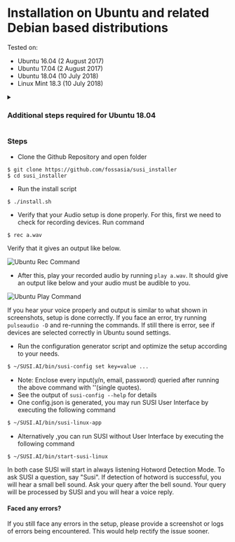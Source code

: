 # Installation on Ubuntu and related Debian based distributions

Tested on:
- Ubuntu 16.04 (2 August 2017)
- Ubuntu 17.04 (2 August 2017)
- Ubuntu 18.04 (10 July 2018)
- Linux Mint 18.3 (10 July 2018)

<details>
 <summary>
   
   ### Additional steps required for Ubuntu 18.04
 </summary>
  
- Java is not installed by default and there are some compatibility issues with the latest version of Java (Java 10 as of writing) installed by `default-jdk` therefore, you need to manually install an older version of Java (tested with OpenJDK Java 8).
 
  - You may install OpenJDK's Java 8 by running:
  - `$ sudo apt install openjdk-8-jre openjdk-8-jdk`   
- There are some issues with `ca-certificates`on Ubuntu 18.03 (as of writing) and you will encounter some errors while building `susi_server` if not rectified
  - You will need to run the following commands:
  ```
  sudo echo '\xfe\xed\xfe\xed\x00\x00\x00\x02\x00\x00\x00\x00\xe2\x68\x6e\x45\xfb\x43\xdf\xa4\xd9\x92\xdd\x41\xce\xb6\xb2\x1c\x63\x30\xd7\x92' > /etc/ssl/certs/java/cacerts
  sudo /var/lib/dpkg/info/ca-certificates-java.postinst configure
  ```
</details>

### Steps

- Clone the Github Repository and open folder
```
$ git clone https://github.com/fossasia/susi_installer
$ cd susi_installer
```
- Run the install script
````bash
$ ./install.sh
````
- Verify that your Audio setup is done properly. For this, first we need to check for recording devices. Run command 
```
$ rec a.wav
```
Verify that it gives an output like below.

![Ubuntu Rec Command](images/ubuntu-rec.png)

- After this, play your recorded audio by running ```play a.wav```. It should give an output like below
and your audio must be audible to you.

![Ubuntu Play Command](images/ubuntu-play.png)

If you hear your voice properly and output is similar to what shown in screenshots, setup is 
done correctly. If you face an error, try running ```pulseaudio -D``` and re-running the commands.
If still there is error, see if devices are selected correctly in Ubuntu sound settings.

- Run the configuration generator script and optimize the setup according to your needs.
```bash
$ ~/SUSI.AI/bin/susi-config set key=value ...
```
- Note: Enclose every input(y/n, email, password) queried after running the above command with ''(single quotes).
- See the output of ```susi-config --help``` for details
- One config.json is generated, you may run SUSI User Interface by executing the following command
```bash
$ ~/SUSI.AI/bin/susi-linux-app
```
- Alternatively ,you can run SUSI without User Interface by executing the following command
```
$ ~/SUSI.AI/bin/start-susi-linux
```

In both case SUSI will start in always listening Hotword Detection Mode. To ask SUSI a question, say "Susi". If detection of
hotword is successful, you will hear a small bell sound. Ask your query after the bell sound. Your query will be
processed by SUSI and you will hear a voice reply.

#### Faced any errors?

If you still face any errors in the setup, please provide a screenshot or logs of errors being encountered.
This would help rectify the issue sooner.

